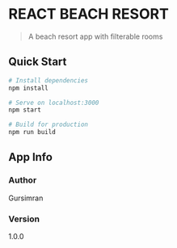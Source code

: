 # REACT BEACH RESORT

> A beach resort app with filterable rooms



## Quick Start

```bash
# Install dependencies
npm install

# Serve on localhost:3000
npm start

# Build for production
npm run build
```

## App Info

### Author

Gursimran

### Version

1.0.0

